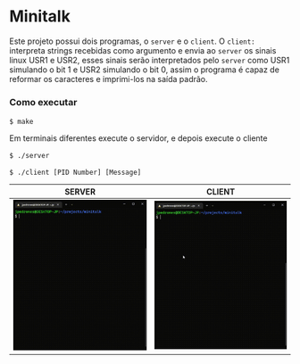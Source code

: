 # Minitalk
Este projeto possui dois programas, o `server` e o `client`.
O `client:` interpreta strings recebidas como argumento e envia ao `server` os sinais linux USR1 e USR2, esses sinais serão interpretados pelo `server` como USR1 simulando o bit 1 e USR2 simulando o bit 0, assim o programa é capaz de reformar os caracteres e imprimi-los na saída padrão.

### Como executar
```
$ make
```
Em terminais diferentes execute o servidor, e depois execute o cliente
```
$ ./server
```
```
$ ./client [PID Number] [Message]
```

SERVER                        |  CLIENT
:----------------------------:|:------------------------------:
![server](./gifs/server.gif)  |  ![client](./gifs/client.gif)

